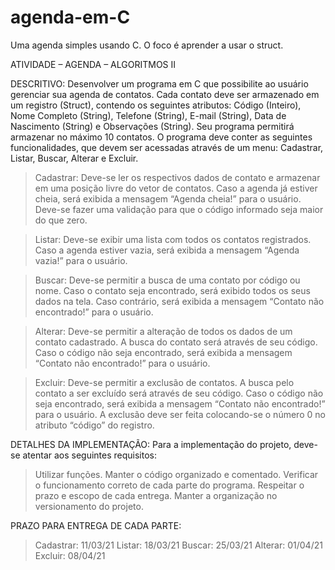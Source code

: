 # agenda-em-C
Uma agenda simples usando C.  O foco é aprender a usar o struct.


ATIVIDADE – AGENDA – ALGORITMOS II

DESCRITIVO:
  Desenvolver um programa em C que possibilite ao usuário gerenciar sua agenda de contatos.
  Cada contato deve ser armazenado em um registro (Struct), contendo os seguintes atributos: Código
  (Inteiro), Nome Completo (String), Telefone (String), E-mail (String), Data de Nascimento
  (String) e Observações (String). Seu programa permitirá armazenar no máximo 10 contatos.
  O programa deve conter as seguintes funcionalidades, que devem ser acessadas através de um
  menu: Cadastrar, Listar, Buscar, Alterar e Excluir.

> Cadastrar: Deve-se ler os respectivos dados de contato e armazenar em uma posição livre
do vetor de contatos. Caso a agenda já estiver cheia, será exibida a mensagem “Agenda
cheia!” para o usuário. Deve-se fazer uma validação para que o código informado seja maior
do que zero.

> Listar: Deve-se exibir uma lista com todos os contatos registrados. Caso a agenda estiver
vazia, será exibida a mensagem “Agenda vazia!” para o usuário.

> Buscar: Deve-se permitir a busca de uma contato por código ou nome. Caso o contato seja
encontrado, será exibido todos os seus dados na tela. Caso contrário, será exibida a
mensagem “Contato não encontrado!” para o usuário.

> Alterar: Deve-se permitir a alteração de todos os dados de um contato cadastrado. A busca
do contato será através de seu código. Caso o código não seja encontrado, será exibida a
mensagem “Contato não encontrado!” para o usuário.

> Excluir: Deve-se permitir a exclusão de contatos. A busca pelo contato a ser excluído será
através de seu código. Caso o código não seja encontrado, será exibida a mensagem
“Contato não encontrado!” para o usuário. A exclusão deve ser feita colocando-se o número
0 no atributo “código” do registro.

DETALHES DA IMPLEMENTAÇÃO:
  Para a implementação do projeto, deve-se atentar aos seguintes requisitos:
  > Utilizar funções.
  > Manter o código organizado e comentado.
  > Verificar o funcionamento correto de cada parte do programa.
  > Respeitar o prazo e escopo de cada entrega.
  > Manter a organização no versionamento do projeto.

PRAZO PARA ENTREGA DE CADA PARTE:
  > Cadastrar: 11/03/21
  > Listar: 18/03/21
  > Buscar: 25/03/21
  > Alterar: 01/04/21
  > Excluir: 08/04/21
